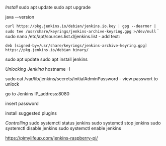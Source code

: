 *Install*
sudo apt update 
sudo apt upgrade

java --version

`curl https://pkg.jenkins.io/debian/jenkins.io.key | gpg --dearmor | sudo tee /usr/share/keyrings/jenkins-archive-keyring.gpg >/dev/null`
`
sudo nano /etc/apt/sources.list.d/jenkins.list  - add  text:
```
deb [signed-by=/usr/share/keyrings/jenkins-archive-keyring.gpg] https://pkg.jenkins.io/debian binary/
```

sudo apt update
sudo apt install jenkins

*Unlocking Jenkina*
hostname -I

sudo cat /var/lib/jenkins/secrets/initialAdminPassword - view passwort to unlock

go to Jenkins
IP_address:8080

insert password

install suggested plugins

*Controlling*
sudo systemctl status jenkins
sudo systemctl stop jenkins
sudo systemctl disable jenkins
sudo systemctl enable jenkins


https://pimylifeup.com/jenkins-raspberry-pi/